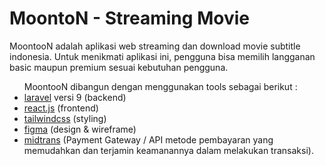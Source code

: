 <h1>MoontoN - Streaming Movie</h1>
<p>MoontooN adalah aplikasi web streaming dan download movie subtitle indonesia. Untuk menikmati aplikasi ini, pengguna bisa memilih langganan basic maupun premium sesuai kebutuhan pengguna.</p>
<ul>MoontooN dibangun dengan menggunakan tools sebagai berikut :
<li><a href="https://laravel.com" target="_BLANK">laravel</a> versi 9 (backend)</li>
<li><a href="https://reactjs.org" target="_BLANK">react.js</a> (frontend)</li>
<li><a href="https://tailwindcss.com" target="_BLANK">tailwindcss</a> (styling)</li>
<li><a href="https://figma.com" target="_BLANK">figma</a> (design & wireframe)</li>
<li><a href="https://midtrans.com" target="_BLANK">midtrans</a> (Payment Gateway / API metode pembayaran yang memudahkan dan terjamin keamanannya dalam melakukan transaksi).</li>
</ul>
